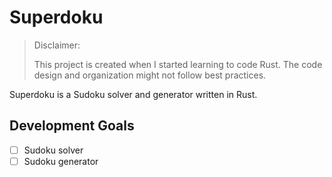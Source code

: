 # Superdoku

> Disclaimer:
>
> This project is created when I started learning to code Rust. The code design
> and organization might not follow best practices.

Superdoku is a Sudoku solver and generator written in Rust.

## Development Goals

- [ ] Sudoku solver
- [ ] Sudoku generator
